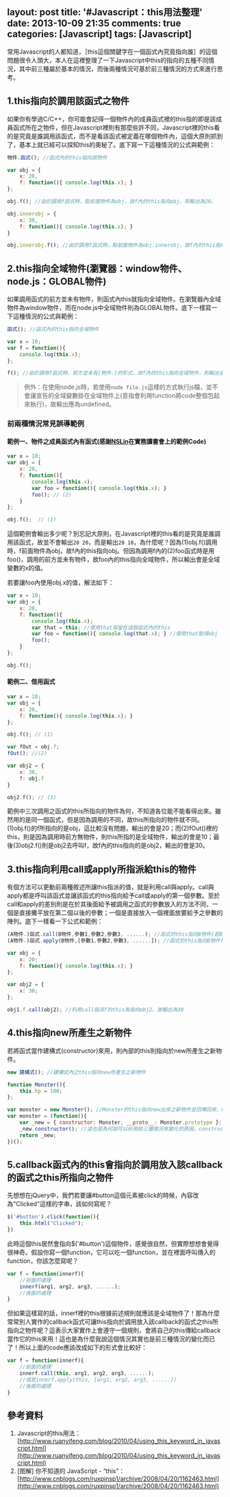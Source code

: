 layout: post
title: '#Javascript：this用法整理'
date: 2013-10-09 21:35
comments: true
categories: [Javascript]
tags: [Javascript]
---
常用Javascript的人都知道，［this這個關鍵字在一個函式內究竟指向誰］的這個問題很令人頭大，本人在這裡整理了一下Javascript中this的指向的五種不同情況，其中前三種屬於基本的情況，而後兩種情況可基於前三種情況的方式來進行思考。

## 1.this指向於調用該函式之物件
如果你有學過C/C++，你可能會記得一個物件內的成員函式裡的this指的即是該成員函式所在之物件，但在Javascript裡則有那麼些許不同，Javascript裡的this看的是究竟是誰調用該函式，而不是看該函式被定義在哪個物件內，這個大原則抓到了，基本上就已經可以探知this的奧秘了。底下寫一下這種情況的公式與範例：
```js 公式
物件.函式(); //函式內的this指向該物件
```
```js 範例
var obj = {
	x: 20,
	f: function(){ console.log(this.x); }
};

obj.f(); //由於調用f函式時，點前面物件為obj，故f內的this指向obj，則輸出為20。

obj.innerobj = {
	x: 30,
	f: function(){ console.log(this.x); }
}

obj.innerobj.f(); //由於調用f函式時，點前面物件為obj.innerobj，故f內的this指向obj.innerobj，則輸出為30。

```

## 2.this指向全域物件(瀏覽器：window物件、node.js：GLOBAL物件)
如果調用函式的前方並未有物件，則函式內this就指向全域物件。在瀏覽器內全域物件為window物件，而在node.js中全域物件則為GLOBAL物件。底下一樣寫一下這種情況的公式與範例：
```js 公式
函式(); //函式內的this指向全域物件
```
```js 範例
var x = 10;
var f = function(){
	console.log(this.x);
};

f(); //由於調用f函式時，前方並未有[物件.]的形式，故f內的this指向全域物件，則輸出全域變數的x(10)。
```

> 例外：在使用node.js時，若使用`node file.js`這樣的方式執行js檔，並不會讓宣告的全域變數掛在全域物件上(意指會利用function將code整個包起來執行)，故輸出應為undefined。

### 前兩種情況常見誤導範例
#### 範例一、物件之成員函式內有函式(感謝[NSLin](http://0w0.logdown.com/posts/41667-about-me)在實務讀書會上的範例Code)
```js example1.js
var x = 10;
var obj = {
	x: 20,
	f: function(){
		console.log(this.x);
		var foo = function(){ console.log(this.x); }
		foo(); // (2)
	}
};

obj.f();  // (1)
```
這個範例會輸出多少呢？別忘記大原則，在Javascript裡的this看的是究竟是誰調用該函式，故並不會輸出`20 20`，而是輸出`20 10`，為什麼呢？因為(1)obj.f()調用時，f前面物件為obj，故f內的this指向obj。但因為調用f內的(2)foo函式時是用foo()，調用的前方並未有物件，故foo內的this指向全域物件，所以輸出會是全域變數的x的值。

若要讓foo內使用obj.x的值，解法如下：
```js example1.js
var x = 10;
var obj = {
	x: 20,
	f: function(){
		console.log(this.x);
		var that = this; //使用that保留在這個函式內的this
		var foo = function(){ console.log(that.x); } //使用that取得obj
		foo();
	}
};

obj.f();
```

#### 範例二、借用函式
```js example2.js
var x = 10;
var obj = {
	x: 20,
	f: function(){ console.log(this.x); }
};

obj.f(); // (1)

var fOut = obj.f;
fOut(); //(2)

var obj2 = {
	x: 30,
	f: obj.f
}

obj2.f(); // (3)
```
範例中三次調用之函式的this所指向的物件為何，不知道各位能不能看得出來。雖然用的是同一個函式，但是因為調用的不同，故this所指向的物件就不同。(1)obj.f()的f所指向的是obj，這比較沒有問題，輸出的會是20；而(2)fOut()裡的this，則是因為調用時前方無物件，則this所指的是全域物件，輸出的會是10；最後(3)obj2.f()則是obj2去呼叫f，故f內的this指向的是obj2，輸出的會是30。

## 3.this指向利用call或apply所指派給this的物件
有個方法可以更動前兩種敘述所讓this指派的值，就是利用call與apply。call與apply都是呼叫該函式並讓該函式的this指向給予call或apply的第一個參數。至於call和apply的差別則是在於其後面給予被調用之函式的參數放入的方法不同，一個是直接攤平放在第二個以後的參數；一個是直接放入一個裡面放要給予之參數的陣列。底下一樣看一下公式和範例：
```js 公式
(A物件.)函式.call(B物件,參數1,參數2,參數3, ......); //函式的this指向B物件(若B物件為null，則指向全域物件)
(A物件.)函式.apply(B物件,[參數1,參數2,參數3, ......]); //函式的this指向B物件(若B物件為null，則指向全域物件)
```
```js 範例
var obj = {
	x: 20;
	f: function(){ console.log(this.x); }
};

var obj2 = {
	x: 30;
};

obj1.f.call(obj2); //利用call指派f的this為指向obj2，故輸出為30
```

## 4.this指向new所產生之新物件
若將函式當作建構式(constructor)來用，則內部的this則指向於new所產生之新物件。
```js 公式
new 建構式(); //建構式內之this指向new所產生之新物件
```
```js 範例
function Monster(){
	this.hp = 100;
};

var monster = new Monster(); //Monster的this指向new出來之新物件並回傳回來，new的寫法就類似於下面的寫法。
var monster = (function(){
	var _new = { constructor: Monster, __proto__: Monster.prototype }; //在IE內可能不相似
	_new.constructor(); //這也是為何說可以利用前三種情況來變化的原因，constructor呼叫時，this指向的即是_new這個物件。
	return _new;
})();
```

## 5.callback函式內的this會指向於調用放入該callback的函式之this所指向之物件
先想想在jQuery中，我們若要讓#button這個元素被click的時候，內容改為"Clicked"這樣的字串，該如何寫呢？
```js clicked.js
$('#button').click(function(){
	this.html("Clicked");
})
```
此時這個this居然會指向$('#button')這個物件，感覺很自然，但實際想想會覺得很神奇。假設你寫一個function，它可以吃一個function，並在裡面呼叫傳入的function，你該怎麼寫呢？
```js function-to-function.js
var f = function(innerf){
	//前面的處理
	innerf(arg1, arg2, arg3, ......);
	//後面的處理
}
```
但如果這樣寫的話，innerf裡的this根據前述規則就應該是全域物件了！那為什麼常常別人實作的callback函式可讓this指向於調用放入該callback的函式之this所指向之物件呢？這表示大家實作上會遵守一個規則，會將自己的this傳給callback當作它的this來用！這也是為什麼我說這個情況其實也是前三種情況的變化而已了！所以上面的code應該改成如下的形式會比較好：
```js function-to-function-improved.js
var f = function(innerf){
	//前面的處理
	innerf.call(this, arg1, arg2, arg3, ......);
	//或是innerf.apply(this, [arg1, arg2, arg3, ......])
	//後面的處理
}
```

## 參考資料
1. Javascript的this用法：[http://www.ruanyifeng.com/blog/2010/04/using_this_keyword_in_javascript.html](http://www.ruanyifeng.com/blog/2010/04/using_this_keyword_in_javascript.html)
2. [图解] 你不知道的 JavaScript - “this”：[http://www.cnblogs.com/ruxpinsp1/archive/2008/04/20/1162463.html](http://www.cnblogs.com/ruxpinsp1/archive/2008/04/20/1162463.html)






